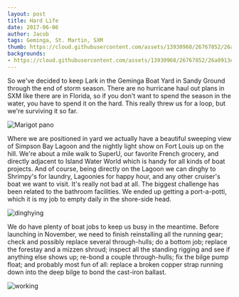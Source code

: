 ```yaml
---
layout: post
title: Hard Life
date: 2017-06-06
author: Jacob
tags: Geminga, St. Martin, SXM
thumb: https://cloud.githubusercontent.com/assets/13930968/26767852/26a0913e-4969-11e7-87a9-5097564aa3d8.jpg
backgrounds:
- https://cloud.githubusercontent.com/assets/13930968/26767852/26a0913e-4969-11e7-87a9-5097564aa3d8.jpg
---
```


So we've decided to keep Lark in the Geminga Boat Yard in Sandy Ground through the end of storm season.  There are no hurricane haul out plans in SXM like there are in Florida, so if you don't want to spend the season in the water, you have to spend it on the hard.  This really threw us for a loop, but we're surviving it so far.  

![Marigot pano](https://cloud.githubusercontent.com/assets/13930968/26767846/2221b37c-4969-11e7-824c-49a7a7995298.jpg)

Where we are positioned in yard we actually have a beautiful sweeping view of Simpson Bay Lagoon and the nightly light show on Fort Louis up on the hill.  We're about a mile walk to SuperU, our favorite French grocery, and directly adjacent to Island Water World which is handy for all kinds of boat projects.  And of course, being directly on the Lagoon we can dinghy to Shrimpy's for laundry, Lagoonies for happy hour, and any other cruiser's boat we want to visit.  It's really not bad at all.  The biggest challenge has been related to the bathroom facilities.  We ended up getting a port-a-potti, which it is my job to empty daily in the shore-side head.  

![dinghying](https://cloud.githubusercontent.com/assets/13930968/26767847/245f7728-4969-11e7-968c-5c16ac463a68.jpg)

We do have plenty of boat jobs to keep us busy in the meantime.  Before launching in November, we need to finish reinstalling all the running gear; check and possibly replace several through-hulls; do a bottom job; replace the forestay and a mizzen shroud; inspect all the standing rigging and see if anything else shows up; re-bond a couple through-hulls; fix the bilge pump float; and probably most fun of all: replace a broken copper strap running down into the deep bilge to bond the cast-iron ballast.  

![working](https://user-images.githubusercontent.com/13930968/26859653-da32d39c-4afe-11e7-92b9-6f9fa452bcc9.jpg)
